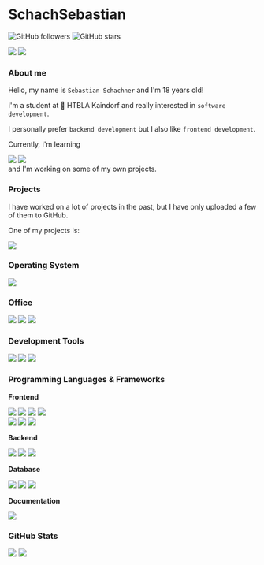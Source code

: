 # SchachSebastian

![GitHub followers](https://img.shields.io/github/followers/schachsebastian?label=Follow&style=social)
![GitHub stars](https://img.shields.io/github/stars/schachsebastian?style=social)

[<img src="https://img.shields.io/badge/Stack_Overflow-FE7A16?style=for-the-badge&logo=stack-overflow&logoColor=white">](https://stackoverflow.com/users/19030462/sebastian)
[<img src="https://img.shields.io/badge/LinkedIn-0077B5?style=for-the-badge&logo=linkedin&logoColor=white">](https://www.linkedin.com/in/sebastian-schachner/)

### About me

Hello, my name is `Sebastian Schachner` and I'm 18 years old!

I'm a student at 🏫 HTBLA Kaindorf and really interested in `software development`.

I personally prefer `backend development` but I also like `frontend development`.

Currently, I'm learning

<div>
<img src="https://img.shields.io/badge/React-20232A?style=for-the-badge&logo=react&logoColor=61DAFB">
<img src="https://img.shields.io/badge/Spring_Boot-F2F4F9?style=for-the-badge&logo=spring-boot">
</div>
and I'm working on some of my own projects.

### Projects

I have worked on a lot of projects in the past, but I have only uploaded a few of them to GitHub.

One of my projects is:

<picture>
<source 
  srcset="https://github-readme-stats.vercel.app/api/pin/?username=schachsebastian&repo=manhunt&theme=github_dark"
  media="(prefers-color-scheme: dark), (prefers-color-scheme: no-preference)"
/>
<source
  srcset="https://github-readme-stats.vercel.app/api/pin/?username=schachsebastian&repo=manhunt"
  media="(prefers-color-scheme: light)"
/>
<img src="https://github-readme-stats.vercel.app/api/pin/?username=schachsebastian&repo=manhunt&theme=github_dark" />
</picture>

### Operating System

<img src="https://img.shields.io/badge/Windows-0078D6?style=for-the-badge&logo=windows&logoColor=white">

### Office
<div>
<img src="https://img.shields.io/badge/Microsoft_Outlook-0078D4?style=for-the-badge&logo=microsoft-outlook&logoColor=white">
<img src="https://img.shields.io/badge/Microsoft_Word-2B579A?style=for-the-badge&logo=microsoft-word&logoColor=white">
<img src="https://img.shields.io/badge/Microsoft_Excel-217346?style=for-the-badge&logo=microsoft-excel&logoColor=white">
</div>

### Development Tools
<div>
<img src="https://img.shields.io/badge/IntelliJ_IDEA-000000.svg?style=for-the-badge&logo=intellij-idea&logoColor=white">
<img src="https://img.shields.io/badge/Trello-0052CC?style=for-the-badge&logo=trello&logoColor=white">
<img src="https://img.shields.io/badge/apache_maven-C71A36?style=for-the-badge&logo=apachemaven&logoColor=white">
</div>

### Programming Languages & Frameworks

**Frontend**
<div>
<img src="https://img.shields.io/badge/HTML5-E34F26?style=for-the-badge&logo=html5&logoColor=white">
<img src="https://img.shields.io/badge/CSS3-1572B6?style=for-the-badge&logo=css3&logoColor=white">
<img src="https://img.shields.io/badge/JavaScript-323330?style=for-the-badge&logo=javascript&logoColor=F7DF1E">
<img src="https://img.shields.io/badge/TypeScript-007ACC?style=for-the-badge&logo=typescript&logoColor=white">
</div>
<div>
<img src="https://img.shields.io/badge/React-20232A?style=for-the-badge&logo=react&logoColor=61DAFB">
<img src="	https://img.shields.io/badge/Material%20UI-007FFF?style=for-the-badge&logo=mui&logoColor=white">
<img src="https://img.shields.io/badge/Node.js-339933?style=for-the-badge&logo=nodedotjs&logoColor=white">
</div>

**Backend**
<div>
<img src="https://img.shields.io/badge/Java-ED8B00?style=for-the-badge&logo=openjdk&logoColor=white"/>
<img src="https://img.shields.io/badge/Spring_Boot-F2F4F9?style=for-the-badge&logo=spring-boot">
<img src="https://img.shields.io/badge/Junit5-25A162?style=for-the-badge&logo=junit5&logoColor=white">
</div>

**Database**
<div>
<img src="https://img.shields.io/badge/PostgreSQL-316192?style=for-the-badge&logo=postgresql&logoColor=white">
<img src="https://img.shields.io/badge/SQLite-07405E?style=for-the-badge&logo=sqlite&logoColor=white">
<img src="https://img.shields.io/badge/PLSQL-F80000?style=for-the-badge&logo=oracle&logoColor=black">
</div>

**Documentation**

<img src="https://img.shields.io/badge/Markdown-000000?style=for-the-badge&logo=markdown&logoColor=white">

### GitHub Stats

<div style="display: flex;gap: 1%">
<picture>
<source 
  srcset="https://github-readme-stats.vercel.app/api?username=schachsebastian&show_icons=true&theme=github_dark"
  media="(prefers-color-scheme: dark), (prefers-color-scheme: no-preference)"
/>
<source
  srcset="https://github-readme-stats.vercel.app/api?username=schachsebastian&show_icons=true"
  media="(prefers-color-scheme: light)"
/>
<img src="https://github-readme-stats.vercel.app/api?username=schachsebastian&show_icons=true" />
</picture>
<picture>
<source 
  srcset="https://github-readme-stats.vercel.app/api/top-langs/?username=schachsebastian&layout=compact&theme=github_dark"
  media="(prefers-color-scheme: dark), (prefers-color-scheme: no-preference)"
/>
<source
  srcset="https://github-readme-stats.vercel.app/api/top-langs/?username=schachsebastian&layout=compact"
  media="(prefers-color-scheme: light)"
/>
<img src="https://github-readme-stats.vercel.app/api/top-langs/?username=schachsebastian&layout=compact&theme=github_dark" />
</picture>
</div>